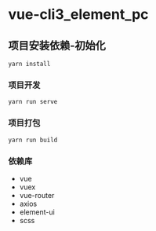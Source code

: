 # vue-cli3_element_pc

## 项目安装依赖-初始化
```
yarn install
```

### 项目开发
```
yarn run serve
```

### 项目打包
```
yarn run build
```

### 依赖库
<ul>
    <li>vue</li>
    <li>vuex</li>
    <li>vue-router</li>
    <li>axios</li>
    <li>element-ui</li>
    <li>scss</li>
</ul>

